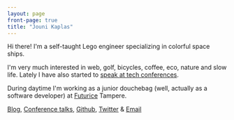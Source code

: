```yaml
---
layout: page
front-page: true
title: "Jouni Kaplas"
---
```


Hi there! I'm a self-taught Lego engineer specializing in colorful space ships.

I'm very much interested in web, golf, bicycles, coffee, eco, nature and slow life. Lately I have also started to [speak at tech conferences](/talks).

During daytime I'm working as a junior douchebag (well, actually as a software developer) at [Futurice](http://futurice.com/) Tampere.

[Blog](/blog), [Conference talks](/talks), [Github](https://github.com/kaplas/), [Twitter](https://twitter.com/kaplas) & [Email](mailto:contact.dp@palvelu.kaplas.fi)